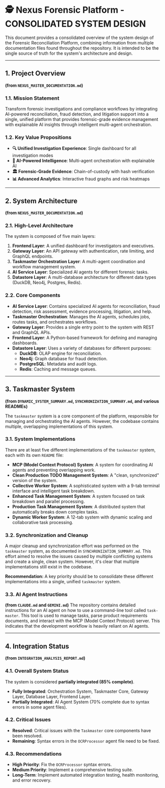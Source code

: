 # 🕵️ Nexus Forensic Platform - CONSOLIDATED SYSTEM DESIGN

This document provides a consolidated overview of the system design of the Forensic Reconciliation Platform, combining information from multiple documentation files found throughout the repository. It is intended to be the single source of truth for the system's architecture and design.

---

## 1. **Project Overview**
**(from `NEXUS_MASTER_DOCUMENTATION.md`)**

### **1.1. Mission Statement**
Transform forensic investigations and compliance workflows by integrating AI-powered reconciliation, fraud detection, and litigation support into a single, unified platform that provides forensic-grade evidence management with explainable AI insights through intelligent multi-agent orchestration.

### **1.2. Key Value Propositions**
- **🔍 Unified Investigation Experience**: Single dashboard for all investigation modes
- **🤖 AI-Powered Intelligence**: Multi-agent orchestration with explainable AI
- **🏛️ Forensic-Grade Evidence**: Chain-of-custody with hash verification
- **📊 Advanced Analytics**: Interactive fraud graphs and risk heatmaps

---

## 2. **System Architecture**
**(from `NEXUS_MASTER_DOCUMENTATION.md`)**

### **2.1. High-Level Architecture**
The system is composed of five main layers:

1.  **Frontend Layer**: A unified dashboard for investigators and executives.
2.  **Gateway Layer**: An API gateway with authentication, rate limiting, and GraphQL endpoints.
3.  **Taskmaster Orchestration Layer**: A multi-agent coordination and workflow management system.
4.  **AI Service Layer**: Specialized AI agents for different forensic tasks.
5.  **Datastore Layer**: A multi-database architecture for different data types (DuckDB, Neo4j, Postgres, Redis).

### **2.2. Core Components**
- **AI Service Layer**: Contains specialized AI agents for reconciliation, fraud detection, risk assessment, evidence processing, litigation, and help.
- **Taskmaster Orchestration**: Manages the AI agents, schedules jobs, routes tasks, and orchestrates workflows.
- **Gateway Layer**: Provides a single entry point to the system with REST and GraphQL APIs.
- **Frontend Layer**: A Python-based framework for defining and managing dashboards.
- **Datastore Layer**: Uses a variety of databases for different purposes:
    - **DuckDB**: OLAP engine for reconciliation.
    - **Neo4j**: Graph database for fraud detection.
    - **PostgreSQL**: Metadata and audit logs.
    - **Redis**: Caching and message queues.

---

## 3. **Taskmaster System**
**(from `DYNAMIC_SYSTEM_SUMMARY.md`, `SYNCHRONIZATION_SUMMARY.md`, and various READMEs)**

The `taskmaster` system is a core component of the platform, responsible for managing and orchestrating the AI agents. However, the codebase contains multiple, overlapping implementations of this system.

### **3.1. System Implementations**
There are at least five different implementations of the `taskmaster` system, each with its own `README` file:
- **MCP (Model Context Protocol) System**: A system for coordinating AI agents and preventing overlapping work.
- **Clean Production TODO Management System**: A "clean, synchronized" version of the system.
- **Collective Worker System**: A sophisticated system with a 9-tab terminal interface and intelligent task breakdown.
- **Enhanced Task Management System**: A system focused on task breakdown and parallel processing.
- **Production Task Management System**: A distributed system that automatically breaks down complex tasks.
- **Dynamic Worker System**: A 12-tab system with dynamic scaling and collaborative task processing.

### **3.2. Synchronization and Cleanup**
A major cleanup and synchronization effort was performed on the `taskmaster` system, as documented in `SYNCHRONIZATION_SUMMARY.md`. This effort aimed to resolve the issues caused by multiple conflicting systems and create a single, clean system. However, it's clear that multiple implementations still exist in the codebase.

**Recommendation:** A key priority should be to consolidate these different implementations into a single, unified `taskmaster` system.

### **3.3. AI Agent Instructions**
**(from `CLAUDE.md` and `GEMINI.md`)**
The repository contains detailed instructions for an AI agent on how to use a command-line tool called `task-master`. This tool is used to manage tasks, parse product requirements documents, and interact with the MCP (Model Context Protocol) server. This indicates that the development workflow is heavily reliant on AI agents.

---

## 4. **Integration Status**
**(from `INTEGRATION_ANALYSIS_REPORT.md`)**

### **4.1. Overall System Status**
The system is considered **partially integrated (85% complete)**.
- **Fully Integrated**: Orchestration System, Taskmaster Core, Gateway Layer, Database Layer, Frontend Layer.
- **Partially Integrated**: AI Agent System (70% complete due to syntax errors in some agent files).

### **4.2. Critical Issues**
- **Resolved**: Critical issues with the `Taskmaster` core components have been resolved.
- **Remaining**: Syntax errors in the `OCRProcessor` agent file need to be fixed.

### **4.3. Recommendations**
- **High Priority**: Fix the `OCRProcessor` syntax errors.
- **Medium Priority**: Implement a comprehensive testing suite.
- **Long-Term**: Implement automated integration testing, health monitoring, and error recovery.
